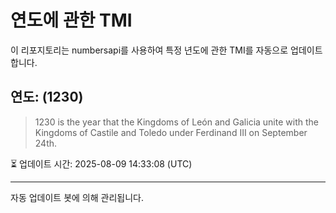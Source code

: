 
# 연도에 관한 TMI

이 리포지토리는 numbersapi를 사용하여 특정 년도에 관한 TMI를 자동으로 업데이트합니다.

## 연도: (1230)
> 1230 is the year that the Kingdoms of León and Galicia unite with the Kingdoms of Castile and Toledo under Ferdinand III on September 24th.

⏳ 업데이트 시간: 2025-08-09 14:33:08 (UTC)

---
자동 업데이트 봇에 의해 관리됩니다.
